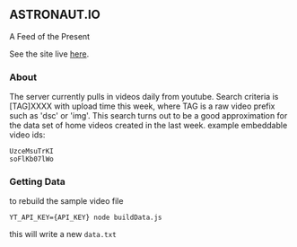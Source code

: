 ## ASTRONAUT.IO

A Feed of the Present

See the site live [here](http://astronaut.io).

### About ###

The server currently pulls in videos daily from youtube. Search criteria is [TAG]XXXX with upload time this week, where TAG is a raw video prefix such as 'dsc' or 'img'.
This search turns out to be a good approximation for the data set of home videos created in the last week.
example embeddable video ids:

    UzceMsuTrKI
    soFlKb07lWo

### Getting Data ###

to rebuild the sample video file
```
YT_API_KEY={API_KEY} node buildData.js
```
this will write a new `data.txt`
